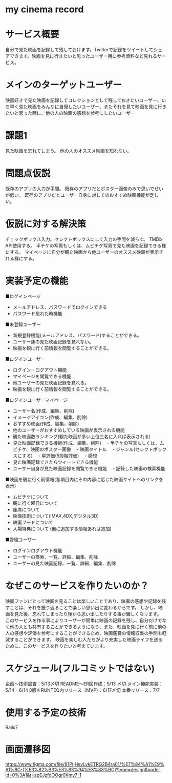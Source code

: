 # my cinema record

# サービス概要
 自分で見た映画を記録して残しておけます。Twitterで記録をツイートしてシェアできます。映画を見に行きたいと思ったユーザー用に参考資料など見れるサービス。


# メインのターゲットユーザー
 映画好きで見た映画を記録してコレクションとして残しておきたいユーザー、いち早く見た映画をみんなに自慢したいユーザー、またそれを見て映画を見に行きたいと思った時に、他の人の映画の感想を参考にしたいユーザー


# 課題1
見た映画を忘れてしまう。
他の人のオススメ映画を知れない。

# 問題点仮説
既存のアプリの入力が手間。
既存のアプリだとポスター画像のみで思いでせいが低い。
既存のアプリだとユーザー自身に対してのおすすめ映画機能が乏しい。

# 仮説に対する解決策
チェックボックス入力、セレクトボックスにして入力の手間を減らす。
TMDb API使用する。
半チケの写真もしくは、ムビチケ写真で見た映画を記録できる様にする。
マイページに自分が観た映画から他ユーザーのオススメ映画が表示される様にする。


# 実装予定の機能
■ログインページ
- メールアドレス、パスワードでログインできる
- パスワード忘れた時機能

■未登録ユーザー
- 新規登録機能(メールアドレス、パスワード)することができる。
- ユーザー達の見た映画記録を見れない。
- 映画を観に行く前情報を閲覧することができる。

■ログインユーザー
- ログイン・ログアウト機能
- マイページを閲覧できる機能
- 他ユーザーの見た映画記録を見れる。
- 映画を観に行く前情報を閲覧することができる。

■ログインユーザーマイページ
- ユーザー名(作成、編集、削除)
- イメージアイコン(作成、編集、削除)
- おすすめ映画(作成、編集、削除)
- 他のユーザーがおすすめしている映画が表示される機能
- 観た映画数ランキング(観た映画が多い上位三名に入れば表示される)
- 見た映画記録できる機能(作成、編集、削除)
　- 半チケの写真もしくは、ムビチケ、映画のポスター画像
　- 映画タイトル
　- ジャンル(セレクトボックスにする)
　- 星評価(5段階評価)
　- 感想
- 見た映画記録できたらツイートできる機能
- ユーザー自身が見た映画記録を閲覧できる機能
　- 記録した映画の検索機能 

■映画を観に行く前情報(各項目内にその内容に応じた映画サイトへのリンクを表示)
- ムビチケについて
- 観に行く曜日について
- 座席について
- 映像技術について(IMAX,4DX,デジタル3D)
- 映画フードについて
- 入場特典について
(他に追加する情報あれば追加)

■管理ユーザー
- ログインログアウト機能
- ユーザーの検索、一覧、詳細、編集、削除
- ユーザーの見た映画記録、一覧、詳細、編集、削除


# なぜこのサービスを作りたいのか？
 映画ファンにとって映画を見ることは楽しいことであり、映画の感想や記録を残すことは、それを振り返ることで楽しい思い出に変わるからです。
 しかし、映画を見た後、忘れてしまったり後から思い出したりする事が難しくなリます。
 このサービスを作る事によりユーザーが簡単に映画の記録を残し、自分だけでなく他の人とも共有することができるようになり、また、映画を見に行く前に他の人の感想や評価を参考にすることができるため、映画鑑賞の情報収集の手間も軽減することができます。
 映画を楽しむ人たちがより充実した映画ライフを送るために、このサービスを作りたいと考えています。


# スケジュール(フルコミットではない)
企画〜技術調査：5/13〆切
README〜ER図作成：5/13 〆切
メイン機能実装：5/14 - 6/14
β版をRUNTEQ内リリース（MVP）：6/17〆切
本番リリース：7/7


# 使用する予定の技術
Rails7

# 画面遷移図
https://www.figma.com/file/81PtjHevLvkETRG2B4ra01/%E7%84%A1%E9%A1%8C-(%E3%82%B3%E3%83%94%E3%83%BC)?type=design&node-id=0%3A1&t=zpEJzfdOOgr0Xmy7-1